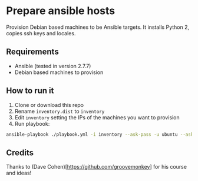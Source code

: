# Prepare ansible hosts

Provision Debian based machines to be Ansible targets.
It installs Python 2, copies ssh keys and locales.

## Requirements

* Ansible (tested in version 2.7.7)
* Debian based machines to provision

## How to run it

1. Clone or download this repo
2. Rename `inventory.dist` to `inventory`
3. Edit `inventory` setting the IPs of the machines you want to provision
4. Run playbook:

```bash
ansible-playbook ./playbook.yml -i inventory --ask-pass -u ubuntu --ask-become-pass
```

## Credits

Thanks to (Dave Cohen)[https://github.com/groovemonkey] for his course and ideas!